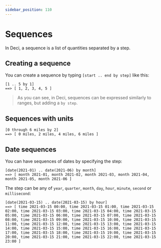 ```yaml
---
sidebar_position: 110
---
```


# Sequences

In Deci, a sequence is a list of quantities separated by a step.

## Creating a sequence

You can create a sequence by typing `[start .. end by step]` like this:

```deci live
[1 .. 5 by 1]
==> [ 1, 2, 3, 4, 5 ]
```

> As you can see, in Deci, sequences can be expressed similarly to ranges, but adding a `by step`.

## Sequences with units

```deci live
[0 through 6 miles by 2]
==> [ 0 miles, 2 miles, 4 miles, 6 miles ]
```

## Date sequences

You can have sequences of dates by specifying the step:

```deci live
[date(2021-01) .. date(2021-06) by month]
==> [ month 2021-01, month 2021-02, month 2021-03, month 2021-04, month 2021-05, month 2021-06 ]
```

The step can be any of `year`, `quarter`, `month`, `day`, `hour`, `minute`, `second` or `millisecond`:

```deci live
[date(2021-03-15) .. date(2021-03-15) by hour]
==> [ time 2021-03-15 00:00, time 2021-03-15 01:00, time 2021-03-15 02:00, time 2021-03-15 03:00, time 2021-03-15 04:00, time 2021-03-15 05:00, time 2021-03-15 06:00, time 2021-03-15 07:00, time 2021-03-15 08:00, time 2021-03-15 09:00, time 2021-03-15 10:00, time 2021-03-15 11:00, time 2021-03-15 12:00, time 2021-03-15 13:00, time 2021-03-15 14:00, time 2021-03-15 15:00, time 2021-03-15 16:00, time 2021-03-15 17:00, time 2021-03-15 18:00, time 2021-03-15 19:00, time 2021-03-15 20:00, time 2021-03-15 21:00, time 2021-03-15 22:00, time 2021-03-15 23:00 ]
```
